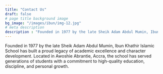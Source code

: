 ```yaml
---
title: "Contact Us"
draft: false
# page title background image
bg_image: "/images/ibun/img-12.jpg"
# meta description
description : "Founded in 1977 by the late Sheik Adam Abdul Mumin, Ibun Khathir Islamic School has built a proud legacy of academic excellence and character development. Located in Awoshie Abrantie, Accra, the school has served generations of students with a commitment to high-quality education, discipline, and personal growth."
---
```


Founded in 1977 by the late Sheik Adam Abdul Mumin, Ibun Khathir Islamic School has built a proud legacy of academic excellence and character development. Located in Awoshie Abrantie, Accra, the school has served generations of students with a commitment to high-quality education, discipline, and personal growth.
